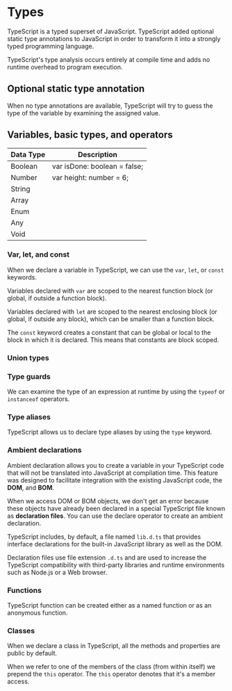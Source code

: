 # Types

TypeScript is a typed superset of JavaScript.
TypeScript added optional static type annotations to JavaScript in order to transform it into a strongly typed
programming language.

TypeScript's type analysis occurs entirely at compile time and adds no runtime overhead to program execution.

## Optional static type annotation

When no type annotations are available, TypeScript will try to guess the type of the variable by examining the assigned
value.

## Variables, basic types, and operators

| Data Type | Description |
| --- | --- |
| Boolean | var isDone: boolean = false; |
| Number | var height: number = 6; |
| String | |
| Array | |
| Enum | |
| Any | |
| Void | |

### Var, let, and const

When we declare a variable in TypeScript, we can use the `var`, `let`, or `const` keywords.

Variables declared with `var` are scoped to the nearest function block (or global, if outside a function block).

Variables declared with `let` are scoped to the nearest enclosing block (or global, if outside any block), which can be
smaller than a function block.

The `const` keyword creates a constant that can be global or local to the block in which it is declared.
This means that constants are block scoped.

### Union types

### Type guards

We can examine the type of an expression at runtime by using the `typeof` or `instanceof` operators.

### Type aliases

TypeScript allows us to declare type aliases by using the `type` keyword.

### Ambient declarations

Ambient declaration allows you to create a variable in your TypeScript code that will not be translated into JavaScript
at compilation time.
This feature was designed to facilitate integration with the existing JavaScript code, the **DOM**, and **BOM**.

When we access DOM or BOM objects, we don't get an error because these objects have already been declared in a special
TypeScript file known as **declaration files**.
You can use the declare operator to create an ambient declaration.

TypeScript includes, by default, a file named `lib.d.ts` that provides interface declarations for the built-in
JavaScript library as well as the DOM.

Declaration files use file extension `.d.ts` and are used to increase the TypeScript compatibility with third-party
libraries and runtime environments such as Node.js or a Web browser.

### Functions

TypeScript function can be created either as a named function or as an anonymous function.

### Classes

When we declare a class in TypeScript, all the methods and properties are public by default.

When we refer to one of the members of the class (from within itself) we prepend the `this` operator.
The `this` operator denotes that it's a member access.
